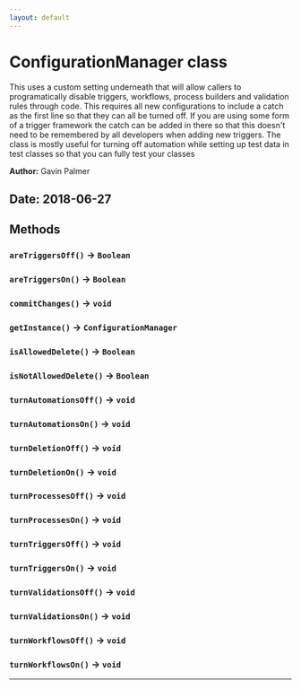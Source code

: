 ```yaml
---
layout: default
---
```

# ConfigurationManager class

This uses a custom setting underneath that will allow callers to programatically disable triggers, workflows, process builders and validation rules through code. This requires all new configurations to include a catch as the first line so that they can all be turned off. If you are using some form of a trigger framework the catch can be added in there so that this doesn't need to be remembered by all developers when adding new triggers. The class is mostly useful for turning off automation while setting up test data in test classes so that you can fully test your classes


**Author:** Gavin Palmer

**Date:** 2018-06-27
---
## Methods
### `areTriggersOff()` → `Boolean`
### `areTriggersOn()` → `Boolean`
### `commitChanges()` → `void`
### `getInstance()` → `ConfigurationManager`
### `isAllowedDelete()` → `Boolean`
### `isNotAllowedDelete()` → `Boolean`
### `turnAutomationsOff()` → `void`
### `turnAutomationsOn()` → `void`
### `turnDeletionOff()` → `void`
### `turnDeletionOn()` → `void`
### `turnProcessesOff()` → `void`
### `turnProcessesOn()` → `void`
### `turnTriggersOff()` → `void`
### `turnTriggersOn()` → `void`
### `turnValidationsOff()` → `void`
### `turnValidationsOn()` → `void`
### `turnWorkflowsOff()` → `void`
### `turnWorkflowsOn()` → `void`
---
